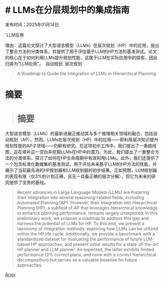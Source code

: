 # # LLMs在分层规划中的集成指南

发布时间：2025年01月14日

`LLM应用

理由：这篇论文探讨了大型语言模型（LLMs）在层次规划（HP）中的应用，提出了整合方法的分类体系，并提供了用于评估基于LLM的HP方法的基准测试。论文的核心在于如何利用LLMs提升规划性能，这属于LLM在实际应用中的探索，因此归类为“LLM应用”。` `自动规划` `层次规划`

> A Roadmap to Guide the Integration of LLMs in Hierarchical Planning

# 摘要

> # 摘要
大型语言模型（LLMs）的最新进展正推动其与多个推理相关领域的融合，包括自动规划（AP）。然而，LLMs在层次规划（HP）中的应用——即利用层次知识提升规划性能的AP子领域——仍鲜有研究。在这项初步工作中，我们提出了一条路线图，旨在填补这一空白并挖掘LLMs在HP中的潜力。为此，我们提出了一套整合方法的分类体系，探讨了如何在HP生命周期中有效利用LLMs。此外，我们还提供了一个包含标准化数据集的基准测试，用于评估未来基于LLM的HP方法的性能，并展示了当前最先进的HP规划器和LLM规划器的初步结果。正如预期，LLM规划器的表现有限（仅3%的计划正确，且无一具备正确的层次分解），但它为未来的研究提供了宝贵的基线。

> Recent advances in Large Language Models (LLMs) are fostering their integration into several reasoning-related fields, including Automated Planning (AP). However, their integration into Hierarchical Planning (HP), a subfield of AP that leverages hierarchical knowledge to enhance planning performance, remains largely unexplored. In this preliminary work, we propose a roadmap to address this gap and harness the potential of LLMs for HP. To this end, we present a taxonomy of integration methods, exploring how LLMs can be utilized within the HP life cycle. Additionally, we provide a benchmark with a standardized dataset for evaluating the performance of future LLM-based HP approaches, and present initial results for a state-of-the-art HP planner and LLM planner. As expected, the latter exhibits limited performance (3\% correct plans, and none with a correct hierarchical decomposition) but serves as a valuable baseline for future approaches.

[Arxiv](https://arxiv.org/abs/2501.08068)